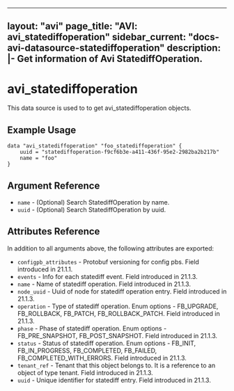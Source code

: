<!--
    Copyright 2021 VMware, Inc.
    SPDX-License-Identifier: Mozilla Public License 2.0
-->
---
layout: "avi"
page_title: "AVI: avi_statediffoperation"
sidebar_current: "docs-avi-datasource-statediffoperation"
description: |-
  Get information of Avi StatediffOperation.
---

# avi_statediffoperation

This data source is used to to get avi_statediffoperation objects.

## Example Usage

```hcl
data "avi_statediffoperation" "foo_statediffoperation" {
    uuid = "statediffoperation-f9cf6b3e-a411-436f-95e2-2982ba2b217b"
    name = "foo"
}
```

## Argument Reference

* `name` - (Optional) Search StatediffOperation by name.
* `uuid` - (Optional) Search StatediffOperation by uuid.

## Attributes Reference

In addition to all arguments above, the following attributes are exported:

* `configpb_attributes` - Protobuf versioning for config pbs. Field introduced in 21.1.1.
* `events` - Info for each statediff event. Field introduced in 21.1.3.
* `name` - Name of statediff operation. Field introduced in 21.1.3.
* `node_uuid` - Uuid of node for statediff operation entry. Field introduced in 21.1.3.
* `operation` - Type of statediff operation. Enum options - FB_UPGRADE, FB_ROLLBACK, FB_PATCH, FB_ROLLBACK_PATCH. Field introduced in 21.1.3.
* `phase` - Phase of statediff operation. Enum options - FB_PRE_SNAPSHOT, FB_POST_SNAPSHOT. Field introduced in 21.1.3.
* `status` - Status of statediff operation. Enum options - FB_INIT, FB_IN_PROGRESS, FB_COMPLETED, FB_FAILED, FB_COMPLETED_WITH_ERRORS. Field introduced in 21.1.3.
* `tenant_ref` - Tenant that this object belongs to. It is a reference to an object of type tenant. Field introduced in 21.1.3.
* `uuid` - Unique identifier for statediff entry. Field introduced in 21.1.3.

